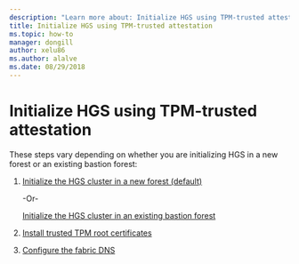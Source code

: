 ```yaml
---
description: "Learn more about: Initialize HGS using TPM-trusted attestation"
title: Initialize HGS using TPM-trusted attestation
ms.topic: how-to
manager: dongill
author: xelu86
ms.author: alalve
ms.date: 08/29/2018
---
```


# Initialize HGS using TPM-trusted attestation

These steps vary depending on whether you are initializing HGS in a new forest or an existing bastion forest:

1. [Initialize the HGS cluster in a new forest (default)](guarded-fabric-initialize-hgs-tpm-mode-default.md)

   -Or-

   [Initialize the HGS cluster in an existing bastion forest](guarded-fabric-initialize-hgs-tpm-mode-bastion.md)

2. [Install trusted TPM root certificates](guarded-fabric-install-trusted-tpm-root-certificates.md)
3. [Configure the fabric DNS](guarded-fabric-configuring-fabric-dns.md)


